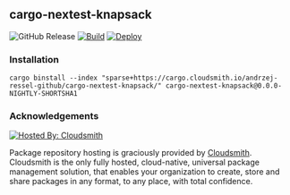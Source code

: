 ## cargo-nextest-knapsack

![GitHub Release](https://img.shields.io/github/v/release/andrzejressel/cargo-nextest-knapsack?include_prereleases&sort=date)
[![Build](https://github.com/andrzejressel/cargo-nextest-knapsack/actions/workflows/build.yml/badge.svg?branch=main)](https://github.com/andrzejressel/cargo-nextest-knapsack/actions/workflows/build.yml)
[![Deploy](https://github.com/andrzejressel/cargo-nextest-knapsack/actions/workflows/deploy.yaml/badge.svg)](https://github.com/andrzejressel/cargo-nextest-knapsack/actions/workflows/deploy.yaml)

### Installation

```
cargo binstall --index "sparse+https://cargo.cloudsmith.io/andrzej-ressel-github/cargo-nextest-knapsack/" cargo-nextest-knapsack@0.0.0-NIGHTLY-SHORTSHA1
```

### Acknowledgements

[![Hosted By: Cloudsmith](https://img.shields.io/badge/OSS%20hosting%20by-cloudsmith-blue?logo=cloudsmith&style=for-the-badge)](https://cloudsmith.com)

Package repository hosting is graciously provided by  [Cloudsmith](https://cloudsmith.com).
Cloudsmith is the only fully hosted, cloud-native, universal package management solution, that
enables your organization to create, store and share packages in any format, to any place, with total
confidence.
